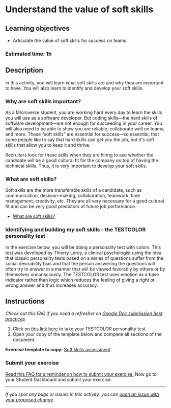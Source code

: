 # Understand the value of soft skills

## Learning objectives

- Articulate the value of soft skills for success on teams.

### Estimated time: 1h

## Description

In this activity, you will learn what soft skills are and why they are important to have. You will also learn to identify and develop your soft skills.

### Why are soft skills important?

As a Microverse student, you are working hard every day to learn the skills you will use as a software developer. But coding skills—the hard skills of software development—are not enough for succeeding in your career. You will also need to be able to show you are reliable, collaborate well on teams, and more. These “soft skills” are essential for success—so essential, that some people like to say that hard skills can get you the job, but it's soft skills that allow you to keep it and thrive.

Recruiters look for these skills when they are hiring to see whether the candidate will be a good cultural fit for the company on top of having the technical skills. Thus, it is very important to  develop your soft skills.

### What are soft skills?

Soft skills are the more transferable skills of a candidate, such as communication, decision-making, collaboration, teamwork, time management, creativity, etc. They are all very necessary for a good cultural fit and can be very good predictors of future job performance.

- [What are soft skills?](https://toggl.com/blog/100-soft-skills-questions-to-help-you-hire-top-talent#what_are_soft_skills)

### Identifying and building my soft skills - the TESTCOLOR personality test

In the exercise below, you will be doing a personality test with colors. This test was developed by Thierry Leroy, a clinical psychologist using the idea that classic personality tests based on a series of questions suffer from the social desirability bias and that the person answering the questions will often try to answer in a manner that will be viewed favorably by others or by themselves unconsciously. The TESTCOLOR test uses emotion as a base indicator rather than logic which reduces the feeling of giving a right or wrong answer and thus increases accuracy.

## Instructions

*Check out this FAQ if you need a refresher on [Google Doc submission best practices](https://microverse.zendesk.com/hc/en-us/articles/360063156813)*

1. Click on [this link here](https://www.testcolor.com/personalitytest/personalitytest.php) to take your TESTCOLOR personality test.
2. Open your copy of the template below and complete all sections of the document.

**Exercise template to copy:** [Soft skills assessment](https://docs.google.com/document/d/1EDA_9BoFc36AQrt8TohnDLbSbCdSOr7wAv-hbNwNncc/edit?usp=sharing)

### Submit your exercise

[Read this FAQ for a reminder on how to submit your exercise.](https://microverse.zendesk.com/hc/en-us/articles/360061344234) Now go to your Student Dashboard and submit your exercise.



------

_If you spot any bugs or issues in this activity, you can [open an issue with your proposed change](https://github.com/microverseinc/curriculum-transversal-skills/blob/main/git-github/articles/open_issue.md)._

